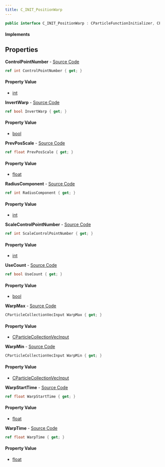 ```yaml
---
title: C_INIT_PositionWarp
---
```


```csharp
public interface C_INIT_PositionWarp : CParticleFunctionInitializer, CParticleFunction, ISchemaClass<CParticleFunction>, ISchemaClass<CParticleFunctionInitializer>, ISchemaClass<C_INIT_PositionWarp>, ISchemaField, ISchemaClass, INativeHandle
```

#### Implements

## Properties

**ControlPointNumber** - [Source Code](https://github.com/swiftly-solution/swiftlys2/blob/master/managed/src/SwiftlyS2.Generated/Schemas/Interfaces/C_INIT_PositionWarp.cs#L22)

```csharp
ref int ControlPointNumber { get; }
```

#### Property Value

- [int](https://learn.microsoft.com/dotnet/api/system.int32)

**InvertWarp** - [Source Code](https://github.com/swiftly-solution/swiftlys2/blob/master/managed/src/SwiftlyS2.Generated/Schemas/Interfaces/C_INIT_PositionWarp.cs#L32)

```csharp
ref bool InvertWarp { get; }
```

#### Property Value

- [bool](https://learn.microsoft.com/dotnet/api/system.boolean)

**PrevPosScale** - [Source Code](https://github.com/swiftly-solution/swiftlys2/blob/master/managed/src/SwiftlyS2.Generated/Schemas/Interfaces/C_INIT_PositionWarp.cs#L30)

```csharp
ref float PrevPosScale { get; }
```

#### Property Value

- [float](https://learn.microsoft.com/dotnet/api/system.single)

**RadiusComponent** - [Source Code](https://github.com/swiftly-solution/swiftlys2/blob/master/managed/src/SwiftlyS2.Generated/Schemas/Interfaces/C_INIT_PositionWarp.cs#L24)

```csharp
ref int RadiusComponent { get; }
```

#### Property Value

- [int](https://learn.microsoft.com/dotnet/api/system.int32)

**ScaleControlPointNumber** - [Source Code](https://github.com/swiftly-solution/swiftlys2/blob/master/managed/src/SwiftlyS2.Generated/Schemas/Interfaces/C_INIT_PositionWarp.cs#L20)

```csharp
ref int ScaleControlPointNumber { get; }
```

#### Property Value

- [int](https://learn.microsoft.com/dotnet/api/system.int32)

**UseCount** - [Source Code](https://github.com/swiftly-solution/swiftlys2/blob/master/managed/src/SwiftlyS2.Generated/Schemas/Interfaces/C_INIT_PositionWarp.cs#L34)

```csharp
ref bool UseCount { get; }
```

#### Property Value

- [bool](https://learn.microsoft.com/dotnet/api/system.boolean)

**WarpMax** - [Source Code](https://github.com/swiftly-solution/swiftlys2/blob/master/managed/src/SwiftlyS2.Generated/Schemas/Interfaces/C_INIT_PositionWarp.cs#L18)

```csharp
CParticleCollectionVecInput WarpMax { get; }
```

#### Property Value

- [CParticleCollectionVecInput](/docs/api/shared/schemadefinitions/cparticlecollectionvecinput)

**WarpMin** - [Source Code](https://github.com/swiftly-solution/swiftlys2/blob/master/managed/src/SwiftlyS2.Generated/Schemas/Interfaces/C_INIT_PositionWarp.cs#L16)

```csharp
CParticleCollectionVecInput WarpMin { get; }
```

#### Property Value

- [CParticleCollectionVecInput](/docs/api/shared/schemadefinitions/cparticlecollectionvecinput)

**WarpStartTime** - [Source Code](https://github.com/swiftly-solution/swiftlys2/blob/master/managed/src/SwiftlyS2.Generated/Schemas/Interfaces/C_INIT_PositionWarp.cs#L28)

```csharp
ref float WarpStartTime { get; }
```

#### Property Value

- [float](https://learn.microsoft.com/dotnet/api/system.single)

**WarpTime** - [Source Code](https://github.com/swiftly-solution/swiftlys2/blob/master/managed/src/SwiftlyS2.Generated/Schemas/Interfaces/C_INIT_PositionWarp.cs#L26)

```csharp
ref float WarpTime { get; }
```

#### Property Value

- [float](https://learn.microsoft.com/dotnet/api/system.single)

